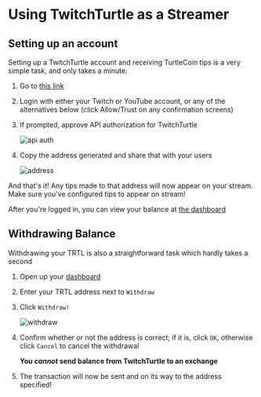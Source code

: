 # Using TwitchTurtle as a Streamer

## Setting up an account

Setting up a TwitchTurtle account and receiving TurtleCoin tips is a very simple task, and only takes a minute:

1.  Go to [this link](https://new.trtl.tv)

2.  Login with either your Twitch or YouTube account, or any of the alternatives below (click Allow/Trust on any confirmation screens)

3.  If prompted, approve API authorization for TwitchTurtle

    ![api auth](images/api-auth.png)

4.  Copy the address generated and share that with your users

    ![address](images/address.png)

And that's it! Any tips made to that address will now appear on your stream. Make sure you've configured tips to appear on stream!

After you're logged in, you can view your balance at [the dashboard](https://trtl.tv/dashboard/)

## Withdrawing Balance

Withdrawing your TRTL is also a straightforward task which hardly takes a second

1.  Open up your [dashboard](https://trtl.tv/dashboard/)

2.  Enter your TRTL address next to `Withdraw`

3.  Click `Withdraw!`

    ![withdraw](images/withdraw.png)

4. Confirm whether or not the address is correct; if it is, click `OK`, otherwise click `Cancel` to cancel the withdrawal

    **You *cannot* send balance from TwitchTurtle to an exchange**

5. The transaction will now be sent and on its way to the address specified!
